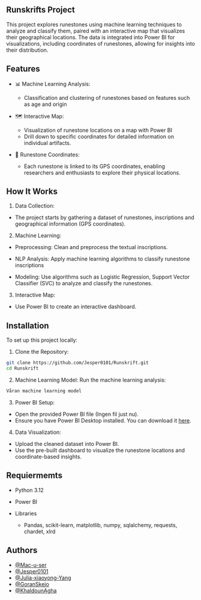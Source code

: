 ## Runskrifts Project

This project explores runestones using machine learning techniques to analyze and classify them, paired with an interactive map that visualizes their geographical locations. The data is integrated into Power BI for  visualizations, including coordinates of runestones, allowing for insights into their distribution.


## Features

- 📊 Machine Learning Analysis:
    - Classification and clustering of runestones based on features such as age and origin


- 🗺️ Interactive Map:
    - Visualization of runestone locations on a map with Power BI 
    - Drill down to specific coordinates for detailed information on individual artifacts.

- 📍 Runestone Coordinates:
    - Each runestone is linked to its GPS coordinates, enabling researchers and enthusiasts to explore their physical locations.


## How It Works

1. Data Collection:

- The project starts by gathering a dataset of runestones, inscriptions and geographical information (GPS coordinates).

2. Machine Learning:

- Preprocessing: Clean and preprocess the textual inscriptions.

- NLP Analysis: Apply machine learning algorithms to classify runestone inscriptions

- Modeling: Use algorithms such as Logistic Regression, Support Vector Classifier (SVC) to analyze and classify the runestones.

3. Interactive Map:

- Use Power BI to create an interactive dashboard.

## Installation

To set up this project locally:

1. Clone the Repository:

```bash
git clone https://github.com/Jesper0101/Runskrift.git
cd Runskrift
```

2. Machine Learning Model: Run the machine learning analysis:

```bash
Våran machine learning model
```


3. Power BI Setup:

- Open the provided Power BI file (Ingen fil just nu).
- Ensure you have Power BI Desktop installed. You can download it [here](https://powerbi.microsoft.com/desktop/).

4. Data Visualization:

- Upload the cleaned dataset into Power BI.
- Use the pre-built dashboard to visualize the runestone locations and coordinate-based insights.
## Requiermemts

- Python 3.12

- Power BI

- Libraries
    - Pandas, scikit-learn, matplotlib, numpy, sqlalchemy, requests, chardet, xlrd

## Authors

- [@Mac-u-ser](https://github.com/Mac-u-ser)
- [@Jesper0101](https://github.com/Jesper0101)
- [@Julia-xiaoyong-Yang](https://github.com/Julia-xiaoyong-Yang)
- [@GoranSkejo](https://github.com/GoranSkejo)
- [@KhaldounAgha](https://github.com/KhaldounAgha)
